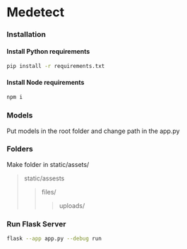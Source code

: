 # Medetect

### Installation 

#### Install Python requirements
```bash
pip install -r requirements.txt
```

#### Install Node requirements
```bash
npm i
```

### Models
Put models in the root folder and change path in the app.py

### Folders
Make folder in static/assets/

> static/assests
>> files/
>>> uploads/


### Run Flask Server
```bash
flask --app app.py --debug run
```
